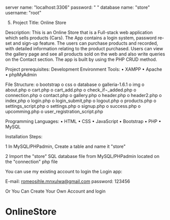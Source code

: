 server name: "localhost:3306"
password: " " 
database name: "store" 
username: "root"

5.	Project Title: Online Store

Description:
This is an Online Store that is a Full-stack web application which sells products (Cars). The App contains a login system, password re-set and sign-up feature. The users can purchase products and recorded, with detailed information relating to the product purchased. Users can view the gallery page and see all products sold on the web and also write queries on the Contact section. The app is built by using the PHP CRUD method.

Project prerequisites:
Development Environment Tools:
•	XAMPP
•	Apache
•	phpMyAdmin

File Structure:
o	bootstrap
o	css
o	database
o	galleria-1.6.1
o	img
o	about.php
o	cart.php
o	cart_add.php
o	check_if¬_added.php
o	connection.php
o	contact.php
o	gallery.php
o	header.php
o	header2.php
o	index,php
o	login.php
o	login_submit,php
o	logout.php
o	products.php
o	settings_script.php
o	settings.php
o	signup.php
o	success.php
o	upcomming.php
o	user_registration_script.php

Programming Languages:
•	HTML
•	CSS
•	JavaScript
•	Bootstrap
•	PHP
•	MySQL

Installation Steps:

1	In MySQL/PHPadmin, Create a table  and name it "store"

2	Import the "store" SQL database file from MySQL/PHPadmin located on the "connection" php file

You can use my existing account to login the Login app:

E-mail: romeosihle.mnxulwa@gmail.com 
password: 123456

Or You Can Create Your Own Account and login

# OnlineStore
